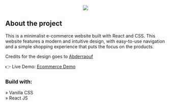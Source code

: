 <div align='center'><img src='https://github.com/user-attachments/assets/b4976321-2f52-4bff-b657-d58d89ad1708'/></div>

<h2>About the project</h2>

<p>This is a minimalist e-commerce website built with React and CSS. This
website features a modern and intuitive design, with easy-to-use navigation and a
simple shopping experience that puts the focus on the products.</p>

<p>Credits for the design goes to <a href='https://github.com/Abderraouf-Rahmani'>Abderraouf</a></p>

👉 Live Demo: <a href='https://minimalist-e-commerce.vercel.app/'>Ecommerce Demo</a>

<h3>Build with:</h3>

» Vanilla CSS <br>
» React JS
